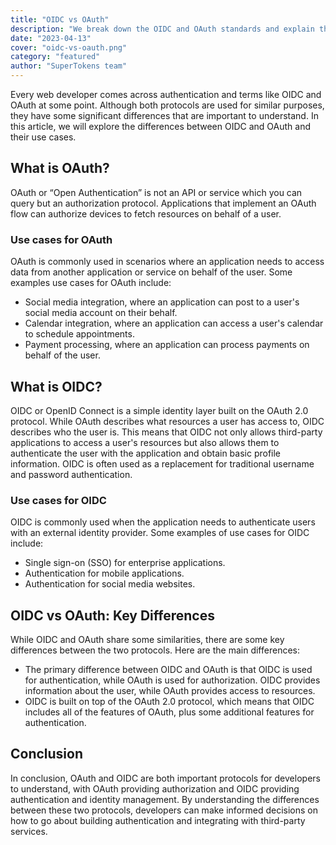 ```yaml
---
title: "OIDC vs OAuth"
description: "We break down the OIDC and OAuth standards and explain the key differences between the two"
date: "2023-04-13"
cover: "oidc-vs-oauth.png"
category: "featured"
author: "SuperTokens team"
---
```


Every web developer comes across authentication and terms like OIDC and OAuth at some point. Although both protocols are used for similar purposes, they have some significant differences that are important to understand. In this article, we will explore the differences between OIDC and OAuth and their use cases.

## What is OAuth?
OAuth or “Open Authentication” is not an API or service which you can query but an authorization protocol. Applications that implement an OAuth flow can authorize devices to fetch resources on behalf of a user.

### Use cases for OAuth
OAuth is commonly used in scenarios where an application needs to access data from another application or service on behalf of the user. Some examples use cases for OAuth include:

- Social media integration, where an application can post to a user's social media account on their behalf.
- Calendar integration, where an application can access a user's calendar to schedule appointments.
- Payment processing, where an application can process payments on behalf of the user.


## What is OIDC?
OIDC or OpenID Connect is a simple identity layer built on the OAuth 2.0 protocol. While OAuth describes what resources a user has access to, OIDC describes who the user is. This means that OIDC not only allows third-party applications to access a user's resources but also allows them to authenticate the user with the application and obtain basic profile information.  OIDC is often used as a replacement for traditional username and password authentication.


### Use cases for OIDC
OIDC is commonly used when the application needs to authenticate users with an external identity provider. Some examples of use cases for OIDC include:

- Single sign-on (SSO) for enterprise applications.
- Authentication for mobile applications.
- Authentication for social media websites.


## OIDC vs OAuth: Key Differences
While OIDC and OAuth share some similarities, there are some key differences between the two protocols. Here are the main differences:
- The primary difference between OIDC and OAuth is that OIDC is used for authentication, while OAuth is used for authorization. OIDC provides information about the user, while OAuth provides access to resources.
- OIDC is built on top of the OAuth 2.0 protocol, which means that OIDC includes all of the features of OAuth, plus some additional features for authentication.


## Conclusion

In conclusion, OAuth and OIDC are both important protocols for developers to understand, with OAuth providing authorization and OIDC providing authentication and identity management. By understanding the differences between these two protocols, developers can make informed decisions on how to go about building authentication and integrating with third-party services.
